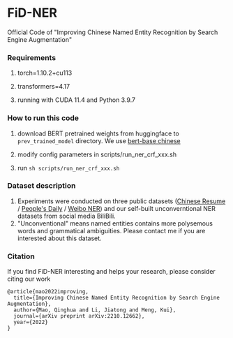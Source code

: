# FiD-NER
Official Code of "Improving Chinese Named Entity Recognition by Search Engine Augmentation"

### Requirements
1. torch=1.10.2+cu113

2. transformers=4.17

3. running with CUDA 11.4 and Python 3.9.7

### How to run this code
1. download BERT pretrained weights from huggingface to `prev_trained_model` directory. We use [bert-base chinese](https://huggingface.co/bert-base-chinese)

2. modify config parameters in scripts/run_ner_crf_xxx.sh

3. run `sh scripts/run_ner_crf_xxx.sh`

### Dataset description
1. Experiments were conducted on three public datasets ([Chinese Resume](https://aclanthology.org/P18-1144/) / [People's Daily](https://icl.pku.edu.cn/) / [Weibo NER](https://aclanthology.org/D15-1064/)) and our self-built unconverntional NER datasets from social media BiliBili.
2. "Unconventional" means named entities contains more polysemous words and grammatical ambiguities. Please contact me if you are interested about this dataset. 
### Citation
If you find FiD-NER interesting and helps your research, please consider citing our work
```
@article{mao2022improving,
  title={Improving Chinese Named Entity Recognition by Search Engine Augmentation},
  author={Mao, Qinghua and Li, Jiatong and Meng, Kui},
  journal={arXiv preprint arXiv:2210.12662},
  year={2022}
}
```
